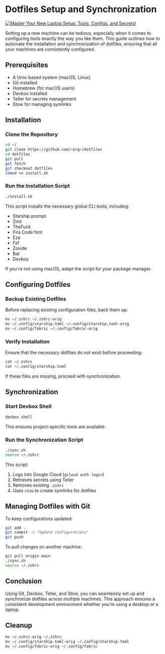 # Dotfiles Setup and Synchronization

[![Master Your New Laptop Setup: Tools, Configs, and Secrets!](https://img.youtube.com/vi/FH083GOJoIM/0.jpg)](https://youtu.be/FH083GOJoIM)

Setting up a new machine can be tedious, especially when it comes to configuring tools exactly the way you like them. This guide outlines how to automate the installation and synchronization of dotfiles, ensuring that all your machines are consistently configured.

## Prerequisites

- A Unix-based system (macOS, Linux)
- Git installed
- Homebrew (for macOS users)
- Devbox installed
- Teller for secrets management
- Stow for managing symlinks

## Installation

### Clone the Repository

```sh
cd ~/
git clone https://github.com/<org>/dotfiles
cd dotfiles
git pull
git fetch
git checkout dotfiles
chmod +x install.sh
```

### Run the Installation Script

```sh
./install.sh
```

This script installs the necessary global CLI tools, including:

- Starship prompt
- Zinit
- TheFuck
- Fira Code font
- Eza
- Fzf
- Zoxide
- Bat
- Devbox

If you're not using macOS, adapt the script for your package manager.

## Configuring Dotfiles

### Backup Existing Dotfiles

Before replacing existing configuration files, back them up:

```sh
mv ~/.zshrc ~/.zshrc-orig
mv ~/.config/starship.toml ~/.config/starship.toml-orig
mv ~/.config/fabric ~/.config/fabric-orig
```

### Verify Installation

Ensure that the necessary dotfiles do not exist before proceeding:

```sh
cat ~/.zshrc
cat ~/.config/starship.toml
```

If these files are missing, proceed with synchronization.

## Synchronization

### Start Devbox Shell

```sh
devbox shell
```

This ensures project-specific tools are available.

### Run the Synchronization Script

```sh
./sync.sh
source ~/.zshrc
```

This script:

1. Logs into Google Cloud (`gcloud auth login`)
2. Retrieves secrets using Teller
3. Removes existing `.zshrc`
4. Uses `stow` to create symlinks for dotfiles

## Managing Dotfiles with Git

To keep configurations updated:

```sh
git add .
git commit -m "Update configurations"
git push
```

To pull changes on another machine:

```sh
git pull origin main
./sync.sh
source ~/.zshrc
```

## Conclusion

Using Git, Devbox, Teller, and Stow, you can seamlessly set up and synchronize dotfiles across multiple machines. This approach ensures a consistent development environment whether you're using a desktop or a laptop.

## Cleanup

```sh
mv ~/.zshrc-orig ~/.zshrc
mv ~/.config/starship.toml-orig ~/.config/starship.toml
mv ~/.config/fabric-orig ~/.config/fabric
```
